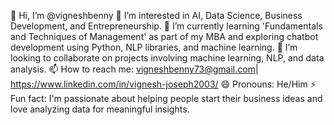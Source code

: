 👋 Hi, I’m @vigneshbenny
👀 I’m interested in AI, Data Science, Business Development, and Entrepreneurship.
🌱 I’m currently learning 'Fundamentals and Techniques of Management' as part of my MBA and exploring chatbot development using Python, NLP libraries, and machine learning.
💞️ I’m looking to collaborate on projects involving machine learning, NLP, and data analysis.
📫 How to reach me: vigneshbenny73@gmail.com| https://www.linkedin.com/in/vignesh-joseph2003/
😄 Pronouns: He/Him
⚡ Fun fact: I'm passionate about helping people start their business ideas and love analyzing data for meaningful insights.
